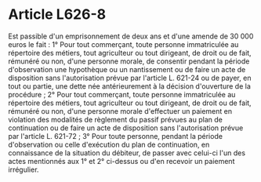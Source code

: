 # Article L626-8

Est passible d'un emprisonnement de deux ans et d'une amende de 30 000 euros le fait :   1° Pour tout commerçant, toute personne immatriculée au répertoire des métiers, tout agriculteur ou tout dirigeant, de droit ou de fait, rémunéré ou non, d'une personne morale, de consentir pendant la période d'observation une hypothèque ou un nantissement ou de faire un acte de disposition sans l'autorisation prévue par l'article L. 621-24 ou de payer, en tout ou partie, une dette née antérieurement à la décision d'ouverture de la procédure ;   2° Pour tout commerçant, toute personne immatriculée au répertoire des métiers, tout agriculteur ou tout dirigeant, de droit ou de fait, rémunéré ou non, d'une personne morale d'effectuer un paiement en violation des modalités de règlement du passif prévues au plan de continuation ou de faire un acte de disposition sans l'autorisation prévue par l'article L. 621-72 ;   3° Pour toute personne, pendant la période d'observation ou celle d'exécution du plan de continuation, en connaissance de la situation du débiteur, de passer avec celui-ci l'un des actes mentionnés aux 1° et 2° ci-dessus ou d'en recevoir un paiement irrégulier.